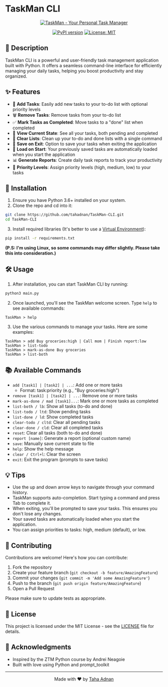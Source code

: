 # TaskMan CLI

<div align="center">

[![TaskMan - Your Personal Task Manager](https://img.shields.io/badge/TaskMan-Your%20Personal%20Task%20Manager-blue?style=for-the-badge&logo=python&logoColor=white)](https://github.com/tahadnan/To-do-list-manager)

[![PyPI version](https://badge.fury.io/py/ttask-manager.svg)](https://badge.fury.io/py/ttask-manager)
[![License: MIT](https://img.shields.io/badge/License-MIT-yellow.svg)](https://opensource.org/licenses/MIT)

</div>

## 📝 Description

TaskMan CLI is a powerful and user-friendly task management application built with Python. It offers a seamless command-line interface for efficiently managing your daily tasks, helping you boost productivity and stay organized.

## ✨ Features

- 📌 **Add Tasks**: Easily add new tasks to your to-do list with optional priority levels
- 🗑️ **Remove Tasks**: Remove tasks from your to-do list
- ✅ **Mark Tasks as Completed**: Move tasks to a "done" list when completed
- 👀 **View Current State**: See all your tasks, both pending and completed
- 🧹 **Clear Lists**: Clean up your to-do and done lists with a single command
- 💾 **Save on Exit**: Option to save your tasks when exiting the application
- 🔄 **Load on Start**: Your previously saved tasks are automatically loaded when you start the application
- 📊 **Generate Reports**: Create daily task reports to track your productivity
- 🔢 **Priority Levels**: Assign priority levels (high, medium, low) to your tasks

## 🚀 Installation

1. Ensure you have Python 3.6+ installed on your system.
2. Clone the repo and cd into it:

```bash
git clone https://github.com/tahadnan/TaskMan-CLI.git
cd TaskMan-CLI
```
3. Install required libraries (It's better to use a [Virtual Environment](https://realpython.com/python-virtual-environments-a-primer/)):
```bash
pip install -r requirements.txt
```
**(P.S: I'm using Linux, so some commands may differ slightly. Please take this into consideration.)**

## 🛠️ Usage

1. After installation, you can start TaskMan CLI by running:

```bash
python3 main.py
```

2. Once launched, you'll see the TaskMan welcome screen. Type `help` to see available commands:

```
TaskMan > help
```

3. Use the various commands to manage your tasks. Here are some examples:

```
TaskMan > add Buy groceries:high | Call mom | Finish report:low
TaskMan > list-todo
TaskMan > mark-as-done Buy groceries
TaskMan > list-both
```

## 📚 Available Commands

- `add [task1] | [task2] | ...`: Add one or more tasks
  - Format: task:priority (e.g., "Buy groceries:high")
- `remove [task1] | [task2] | ...`: Remove one or more tasks
- `mark-as-done / mad [task1]...`: Mark one or more tasks as completed
- `list-both / lb`: Show all tasks (to-do and done)
- `list-todo / ltd`: Show pending tasks
- `list-done / ld`: Show completed tasks
- `clear-todo / cltd`: Clear all pending tasks
- `clear-done / cld`: Clear all completed tasks
- `reset`: Clear all tasks (both to-do and done)
- `report [name]`: Generate a report (optional custom name)
- `save`: Manually save current state to file
- `help`: Show the help message
- `clear / Ctrl+l`: Clear the screen
- `exit`: Exit the program (prompts to save tasks)

## 💡 Tips

- Use the up and down arrow keys to navigate through your command history.
- TaskMan supports auto-completion. Start typing a command and press Tab to complete it.
- When exiting, you'll be prompted to save your tasks. This ensures you don't lose any changes.
- Your saved tasks are automatically loaded when you start the application.
- You can assign priorities to tasks: high, medium (default), or low.

## 🤝 Contributing

Contributions are welcome! Here's how you can contribute:

1. Fork the repository
2. Create your feature branch (`git checkout -b feature/AmazingFeature`)
3. Commit your changes (`git commit -m 'Add some AmazingFeature'`)
4. Push to the branch (`git push origin feature/AmazingFeature`)
5. Open a Pull Request

Please make sure to update tests as appropriate.

## 📄 License

This project is licensed under the MIT License - see the [LICENSE](LICENSE) file for details.

## 🙏 Acknowledgments

- Inspired by the ZTM Python course by Andrei Neagoie
- Built with love using Python and prompt_toolkit

---

<div align="center">

Made with ❤️ by [Taha Adnan](https://github.com/tahadnan)

</div>
